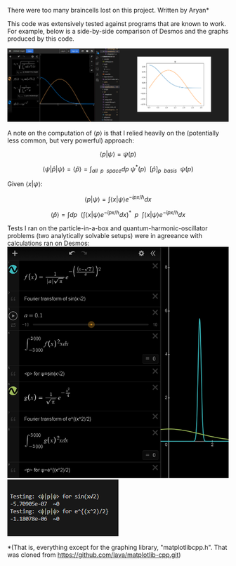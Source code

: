 There were too many braincells lost on this project.
Written by Aryan*

This code was extensively tested against programs that are known to work. For example, below is a side-by-side comparison of Desmos and the graphs produced by this code.

![alt text](./README_Pictures/1.png)

A note on the computation of $`\langle p \rangle`$ is that I relied heavily on the (potentially less common, but very powerful) approach:

```math
\langle p | \psi \rangle = \psi(p)
```
```math
\langle \psi | \hat{p} | \psi \rangle = \langle \hat{p} \rangle = \int_{all \ \ p \ \ space} dp \ \psi^*(p) \ \ [\hat{p}]_{p\ \ basis} \ \ \psi(p)
```
Given $`\langle x | \psi \rangle`$:
```math
\langle p | \psi \rangle = \int \langle x | \psi \rangle e^{-ipx/\hbar}dx
```
```math
\langle \hat{p} \rangle = \int dp \ \ (\int \langle x | \psi \rangle e^{-ipx/\hbar}dx)^* \ \ p \ \ \int \langle x | \psi \rangle e^{-ipx/\hbar}dx
```

Tests I ran on the particle-in-a-box and quantum-harmonic-oscillator problems (two analytically solvable setups) were in agreeance with calculations ran on Desmos:
![alt text](./README_Pictures/2.png)
![alt text](./README_Pictures/3.png)

*(That is, everything except for the graphing library, "matplotlibcpp.h". That was cloned from https://github.com/lava/matplotlib-cpp.git)